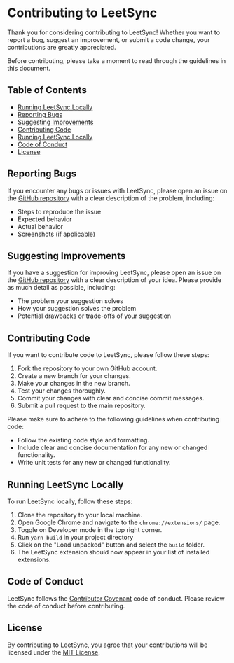 # Contributing to LeetSync

Thank you for considering contributing to LeetSync! Whether you want to report a bug, suggest an improvement, or submit a code change, your contributions are greatly appreciated.

Before contributing, please take a moment to read through the guidelines in this document.

## Table of Contents

- [Running LeetSync Locally](#running-leetsync-locally)
- [Reporting Bugs](#reporting-bugs)
- [Suggesting Improvements](#suggesting-improvements)
- [Contributing Code](#contributing-code)
- [Running LeetSync Locally](#running-leetsync-locally)
- [Code of Conduct](#code-of-conduct)
- [License](#license)

## Reporting Bugs

If you encounter any bugs or issues with LeetSync, please open an issue on the [GitHub repository](https://github.com/username/repo/issues) with a clear description of the problem, including:

- Steps to reproduce the issue
- Expected behavior
- Actual behavior
- Screenshots (if applicable)

## Suggesting Improvements

If you have a suggestion for improving LeetSync, please open an issue on the [GitHub repository](https://github.com/3ba2ii/leet-sync/issues) with a clear description of your idea. Please provide as much detail as possible, including:

- The problem your suggestion solves
- How your suggestion solves the problem
- Potential drawbacks or trade-offs of your suggestion

## Contributing Code

If you want to contribute code to LeetSync, please follow these steps:

1. Fork the repository to your own GitHub account.
2. Create a new branch for your changes.
3. Make your changes in the new branch.
4. Test your changes thoroughly.
5. Commit your changes with clear and concise commit messages.
6. Submit a pull request to the main repository.

Please make sure to adhere to the following guidelines when contributing code:

- Follow the existing code style and formatting.
- Include clear and concise documentation for any new or changed functionality.
- Write unit tests for any new or changed functionality.

## Running LeetSync Locally

To run LeetSync locally, follow these steps:

1. Clone the repository to your local machine.
2. Open Google Chrome and navigate to the `chrome://extensions/` page.
3. Toggle on Developer mode in the top right corner.
4. Run `yarn build` in your project directory
5. Click on the "Load unpacked" button and select the `build` folder.
6. The LeetSync extension should now appear in your list of installed extensions.

## Code of Conduct

LeetSync follows the [Contributor Covenant](https://www.contributor-covenant.org/version/2/0/code_of_conduct/) code of conduct. Please review the code of conduct before contributing.

## License

By contributing to LeetSync, you agree that your contributions will be licensed under the [MIT License](LICENSE).
